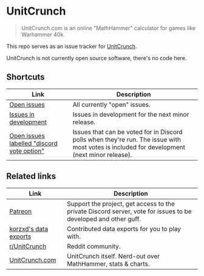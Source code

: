 # UnitCrunch

> UnitCrunch.com is an online "MathHammer" calculator for games like Warhammer 40k.

This repo serves as an issue tracker for [UnitCrunch](https://www.unitcrunch.com/).

UnitCrunch is not currently open source software, there's no code here.

## Shortcuts

| Link                                                                                                                                                 | Description                                                                                                                                 |
|------------------------------------------------------------------------------------------------------------------------------------------------------|---------------------------------------------------------------------------------------------------------------------------------------------|
| [Open issues](https://github.com/dixhuit/UnitCrunch/issues)                                                                                          | All currently "open" issues.                                                                                                                |
| [Issues in development](https://github.com/users/dixhuit/projects/1)                                                                                 | Issues in development for the next minor release.                                                                                           |
| [Open issues labelled "discord vote option"](https://github.com/dixhuit/UnitCrunch/issues?q=is%3Aissue+is%3Aopen+label%3A%22discord+vote+option%22+) | Issues that can be voted for in Discord polls when they're run. The issue with most votes is included for development (next minor release). |

## Related links

| Link                                                                       | Description                                                                                                    |
|----------------------------------------------------------------------------|----------------------------------------------------------------------------------------------------------------|
| [Patreon](https://www.patreon.com/unitcrunch)                              | Support the project, get access to the private Discord server, vote for issues to be developed and other guff. |
| [korzxd's data exports](https://github.com/korzxd/UnitCrunch-data-exports) | Contributed data exports for you to play with.                                                                 |
| [r/UnitCrunch](https://www.reddit.com/r/UnitCrunch/)                       | Reddit community.                                                                                              |
| [UnitCrunch.com](https://www.unitcrunch.com/)                              | UnitCrunch itself. Nerd-out over MathHammer, stats & charts.                                                   |